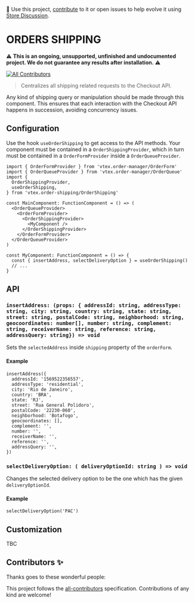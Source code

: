 📢 Use this project, [contribute](https://github.com/{OrganizationName}/{AppName}) to it or open issues to help evolve it using [Store Discussion](https://github.com/vtex-apps/store-discussion).

# ORDERS SHIPPING

⚠️ **This is an ongoing, unsupported, unfinished and undocumented project. We do not guarantee any results after installation.** ⚠️

<!-- DOCS-IGNORE:start -->
<!-- ALL-CONTRIBUTORS-BADGE:START - Do not remove or modify this section -->
[![All Contributors](https://img.shields.io/badge/all_contributors-0-orange.svg?style=flat-square)](#contributors-)
<!-- ALL-CONTRIBUTORS-BADGE:END -->
<!-- DOCS-IGNORE:end -->

> Centralizes all shipping related requests to the Checkout API.

Any kind of shipping query or manipulation should be made through this component. This ensures that each interaction with the Checkout API happens in succession, avoiding concurrency issues.

## Configuration 

Use the hook `useOrderShipping` to get access to the API methods. Your component must be contained in a `OrderShippingProvider`, which in turn must be contained in a `OrderFormProvider` inside a `OrderQueueProvider`.

```tsx
import { OrderFormProvider } from 'vtex.order-manager/OrderForm'
import { OrderQueueProvider } from 'vtex.order-manager/OrderQueue'
import {
  OrderShippingProvider,
  useOrderShipping,
} from 'vtex.order-shipping/OrderShipping'

const MainComponent: FunctionComponent = () => (
  <OrderQueueProvider>
    <OrderFormProvider>
      <OrderShippingProvider>
        <MyComponent />
      </OrderShippingProvider>
    </OrderFormProvider>
  </OrderQueueProvider>
)

const MyComponent: FunctionComponent = () => {
  const { insertAddress, selectDeliveryOption } = useOrderShipping()
  // ...
}
```

## API

### `insertAddress: (props: { addressId: string, addressType: string, city: string, country: string, state: string, street: string, postalCode: string, neighborhood: string, geocoordinates: number[], number: string, complement: string, receiverName: string, reference: string, addressQuery: string}) => void`

Sets the `selectedAddress` inside `shipping` property of the `orderForm`.

#### Example

```tsx
insertAddress({
  addressId: '1569522356557',
  addressType: 'residential',
  city: 'Rio de Janeiro',
  country: 'BRA',
  state: 'RJ',
  street: 'Rua General Polidoro',
  postalCode: '22230-060',
  neighborhood: 'Botafogo',
  geocoordinates: [],
  complement: '',
  number: '',
  receiverName: '',
  reference: '',
  addressQuery: '',
})
```

### `selectDeliveryOption: ( deliveryOptionId: string ) => void`

Changes the selected delivery option to be the one which has the given `deliveryOptionId`.

#### Example

```tsx
selectDeliveryOption('PAC')
```

## Customization

TBC

<!-- DOCS-IGNORE:start -->

## Contributors ✨

Thanks goes to these wonderful people:

<!-- ALL-CONTRIBUTORS-LIST:START - Do not remove or modify this section -->
<!-- prettier-ignore-start -->
<!-- markdownlint-disable -->
<!-- markdownlint-enable -->
<!-- prettier-ignore-end -->
<!-- ALL-CONTRIBUTORS-LIST:END -->

This project follows the [all-contributors](https://github.com/all-contributors/all-contributors) specification. Contributions of any kind are welcome!

<!-- DOCS-IGNORE:end -->
